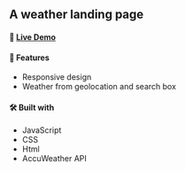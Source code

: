 ## A weather landing page

#### 🧪 [Live Demo]([https://reverent-mcnulty-6c8fda.netlify.app/])


#### 🔔  Features
-   Responsive design
-   Weather from geolocation and search box
 
 
#### 🛠️  Built with
- JavaScript
- CSS
- Html
- AccuWeather API
